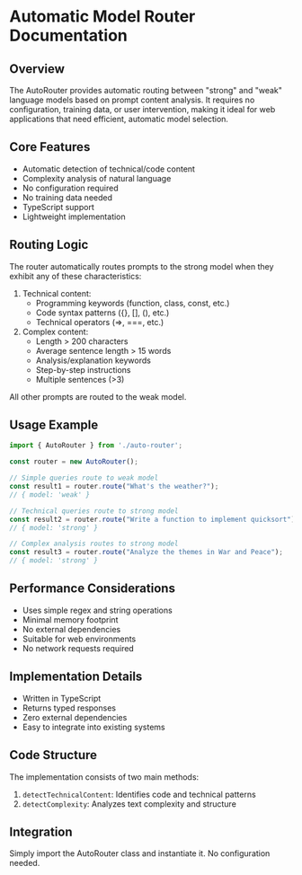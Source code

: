 # Automatic Model Router Documentation

## Overview
The AutoRouter provides automatic routing between "strong" and "weak" language models based on prompt content analysis. It requires no configuration, training data, or user intervention, making it ideal for web applications that need efficient, automatic model selection.

## Core Features
- Automatic detection of technical/code content
- Complexity analysis of natural language
- No configuration required
- No training data needed
- TypeScript support
- Lightweight implementation

## Routing Logic
The router automatically routes prompts to the strong model when they exhibit any of these characteristics:
1. Technical content:
   - Programming keywords (function, class, const, etc.)
   - Code syntax patterns ({}, [], (), etc.)
   - Technical operators (=>, ===, etc.)
2. Complex content:
   - Length > 200 characters
   - Average sentence length > 15 words
   - Analysis/explanation keywords
   - Step-by-step instructions
   - Multiple sentences (>3)

All other prompts are routed to the weak model.

## Usage Example
```typescript
import { AutoRouter } from './auto-router';

const router = new AutoRouter();

// Simple queries route to weak model
const result1 = router.route("What's the weather?");
// { model: 'weak' }

// Technical queries route to strong model
const result2 = router.route("Write a function to implement quicksort");
// { model: 'strong' }

// Complex analysis routes to strong model
const result3 = router.route("Analyze the themes in War and Peace");
// { model: 'strong' }
```

## Performance Considerations
- Uses simple regex and string operations
- Minimal memory footprint
- No external dependencies
- Suitable for web environments
- No network requests required

## Implementation Details
- Written in TypeScript
- Returns typed responses
- Zero external dependencies
- Easy to integrate into existing systems

## Code Structure
The implementation consists of two main methods:
1. `detectTechnicalContent`: Identifies code and technical patterns
2. `detectComplexity`: Analyzes text complexity and structure

## Integration
Simply import the AutoRouter class and instantiate it. No configuration needed.